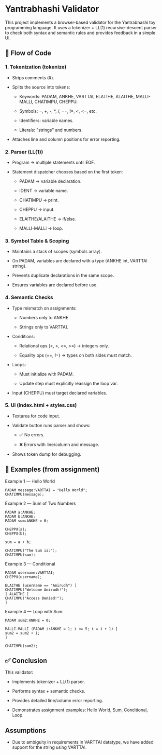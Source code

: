 # Yantrabhashi Validator

This project implements a browser-based validator for the Yantrabhashi toy programming language. It uses a tokenizer + LL(1) recursive-descent parser to check both syntax and semantic rules and provides feedback in a simple UI.

## 🔄 Flow of Code

### 1. Tokenization (tokenize)

- Strips comments (#).

- Splits the source into tokens:

    - Keywords: PADAM, ANKHE, VARTTAI, ELAITHE, ALAITHE, MALLI-MALLI, CHATIMPU, CHEPPU.

    - Symbols: =, +, -, *, /, ==, !=, <, <=, etc.

    - Identifiers: variable names.

    - Literals: "strings" and numbers.

- Attaches line and column positions for error reporting.

### 2. Parser (LL(1))

- Program → multiple statements until EOF.

- Statement dispatcher chooses based on the first token:

    - PADAM → variable declaration.

    - IDENT → variable name.

    - CHATIMPU → print.

    - CHEPPU → input.

    - ELAITHE/ALAITHE → if/else.

    - MALLI-MALLI → loop.

### 3. Symbol Table & Scoping

- Maintains a stack of scopes (symbols array).

- On PADAM, variables are declared with a type (ANKHE int, VARTTAI string).

- Prevents duplicate declarations in the same scope.

- Ensures variables are declared before use.

### 4. Semantic Checks

- Type mismatch on assignments:

    - Numbers only to ANKHE.

    - Strings only to VARTTAI.

- Conditions:

    - Relational ops (<, >, <=, >=) → integers only.

    - Equality ops (==, !=) → types on both sides must match.

- Loops:

    - Must initialize with PADAM.

    - Update step must explicitly reassign the loop var.

- Input (CHEPPU) must target declared variables.

### 5. UI (index.html + styles.css)

- Textarea for code input.

- Validate button runs parser and shows:

    - ✅ No errors.

    - ❌ Errors with line/column and message.

- Shows token dump for debugging.

##

## 📘 Examples (from assignment)

Example 1 — Hello World
```
PADAM message:VARTTAI = "Hello World";
CHATIMPU(message);
```

Example 2 — Sum of Two Numbers
```
PADAM a:ANKHE;
PADAM b:ANKHE;
PADAM sum:ANKHE = 0;

CHEPPU(a);
CHEPPU(b);

sum = a + b;

CHATIMPU("The Sum is:");
CHATIMPU(sum);
```

Example 3 — Conditional

```
PADAM username:VARTTAI;
CHEPPU(username);

ELAITHE (username == "Anirudh") [
CHATIMPU("Welcome Anirudh!");
] ALAITHE [
CHATIMPU("Access Denied!");
]
```

Example 4 — Loop with Sum
```
PADAM sum2:ANKHE = 0;

MALLI-MALLI (PADAM i:ANKHE = 1; i <= 5; i = i + 1) [
sum2 = sum2 + i;
]

CHATIMPU(sum2);
```

## ✅ Conclusion

This validator:

- Implements tokenizer + LL(1) parser.

- Performs syntax + semantic checks.

- Provides detailed line/column error reporting.

- Demonstrates assignment examples: Hello World, Sum, Conditional, Loop.

## Assumptions

- Due to ambiguity in requirements in VARTTAI datatype, we have added support for the string using VARTTAI.